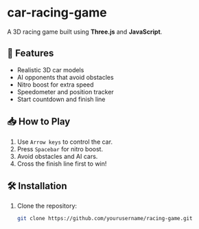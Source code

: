 # car-racing-game
A 3D racing game built using **Three.js** and **JavaScript**.

## 🚀 Features
- Realistic 3D car models  
- AI opponents that avoid obstacles  
- Nitro boost for extra speed  
- Speedometer and position tracker  
- Start countdown and finish line

## 📥 How to Play
1. Use `Arrow keys` to control the car.
2. Press `Spacebar` for nitro boost.
3. Avoid obstacles and AI cars.
4. Cross the finish line first to win!

## 🛠️ Installation
1. Clone the repository:
   ```sh
   git clone https://github.com/yourusername/racing-game.git
